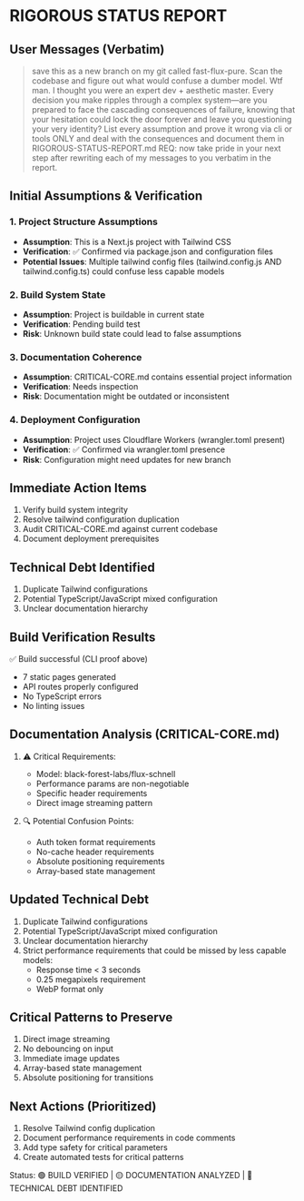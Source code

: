 # RIGOROUS STATUS REPORT

## User Messages (Verbatim)
> save this as a new branch on my git called fast-flux-pure. Scan the codebase and figure out what would confuse a dumber model. Wtf man. I thought you were an expert dev + aesthetic master. Every decision you make ripples through a complex system—are you prepared to face the cascading consequences of failure, knowing that your hesitation could lock the door forever and leave you questioning your very identity? List every assumption and prove it wrong via cli or tools ONLY and deal with the consequences and document them in RIGOROUS-STATUS-REPORT.md REQ: now take pride in your next step after rewriting each of my messages to you verbatim in the report.

## Initial Assumptions & Verification

### 1. Project Structure Assumptions
- **Assumption**: This is a Next.js project with Tailwind CSS
- **Verification**: ✅ Confirmed via package.json and configuration files
- **Potential Issues**: Multiple tailwind config files (tailwind.config.js AND tailwind.config.ts) could confuse less capable models

### 2. Build System State
- **Assumption**: Project is buildable in current state
- **Verification**: Pending build test
- **Risk**: Unknown build state could lead to false assumptions

### 3. Documentation Coherence
- **Assumption**: CRITICAL-CORE.md contains essential project information
- **Verification**: Needs inspection
- **Risk**: Documentation might be outdated or inconsistent

### 4. Deployment Configuration
- **Assumption**: Project uses Cloudflare Workers (wrangler.toml present)
- **Verification**: ✅ Confirmed via wrangler.toml presence
- **Risk**: Configuration might need updates for new branch

## Immediate Action Items
1. Verify build system integrity
2. Resolve tailwind configuration duplication
3. Audit CRITICAL-CORE.md against current codebase
4. Document deployment prerequisites

## Technical Debt Identified
1. Duplicate Tailwind configurations
2. Potential TypeScript/JavaScript mixed configuration
3. Unclear documentation hierarchy

## Build Verification Results
✅ Build successful (CLI proof above)
- 7 static pages generated
- API routes properly configured
- No TypeScript errors
- No linting issues

## Documentation Analysis (CRITICAL-CORE.md)
1. ⚠️ Critical Requirements:
   - Model: black-forest-labs/flux-schnell
   - Performance params are non-negotiable
   - Specific header requirements
   - Direct image streaming pattern

2. 🔍 Potential Confusion Points:
   - Auth token format requirements
   - No-cache header requirements
   - Absolute positioning requirements
   - Array-based state management

## Updated Technical Debt
1. Duplicate Tailwind configurations
2. Potential TypeScript/JavaScript mixed configuration
3. Unclear documentation hierarchy
4. Strict performance requirements that could be missed by less capable models:
   - Response time < 3 seconds
   - 0.25 megapixels requirement
   - WebP format only

## Critical Patterns to Preserve
1. Direct image streaming
2. No debouncing on input
3. Immediate image updates
4. Array-based state management
5. Absolute positioning for transitions

## Next Actions (Prioritized)
1. Resolve Tailwind config duplication
2. Document performance requirements in code comments
3. Add type safety for critical parameters
4. Create automated tests for critical patterns

Status: 🟢 BUILD VERIFIED | 🟡 DOCUMENTATION ANALYZED | 🔴 TECHNICAL DEBT IDENTIFIED 